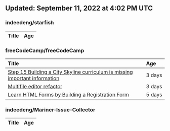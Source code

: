 ## Updated: September 11, 2022 at 4:02 PM UTC


### indeedeng/starfish
|**Title**|**Age**|
|:----|:----|


### freeCodeCamp/freeCodeCamp
|**Title**|**Age**|
|:----|:----|
|[Step 15 Building a City Skyline curriculum is missing important information](https://github.com/freeCodeCamp/freeCodeCamp/issues/47474)|3&nbsp;days|
|[Multifile editor refactor](https://github.com/freeCodeCamp/freeCodeCamp/issues/47467)|3&nbsp;days|
|[Learn HTML Forms by Building a Registration Form](https://github.com/freeCodeCamp/freeCodeCamp/issues/47456)|5&nbsp;days|


### indeedeng/Mariner-Issue-Collector
|**Title**|**Age**|
|:----|:----|